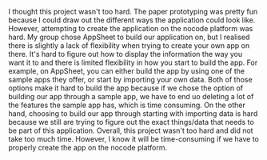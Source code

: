 I thought this project wasn't too hard. The paper prototyping was pretty fun because I could draw out the different ways the application could look like. However, attempting to create the application on the nocode platform was hard. My group chose AppSheet to build our application on, but I realised there is slightly a lack of flexibility when trying to create your own app on there. It's hard to figure out how to display the information the way you want it to and there is limited flexibility in how you start to build the app. For example, on AppSheet, you can either build the app by using one of the sample apps they offer, or start by importing your own data. Both of those options make it hard to build the app because if we chose the option of building our app through a sample app, we have to end uo deleting a lot of the features the sample app has, which is time consuming. On the other hand, choosing to build our app through starting with importing data is hard because we still are trying to figure out the exact things/data that needs to be part of this application. Overall, this project wasn't too hard and did not take too much time. However, I know it will be time-consuming if we have to properly create the app on the nocode platform. 
